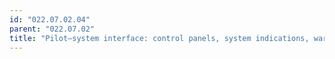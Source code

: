 ```yaml
---
id: "022.07.02.04"
parent: "022.07.02"
title: "Pilot–system interface: control panels, system indications, warnings"
---
```

